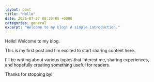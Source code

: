 ```yaml
---
layout: post
title: "Hello"
date: 2025-07-27 08:39:09 +0000
categories: general
excerpt: "Welcome to my blog! A simple introduction."
---
```


Hello! Welcome to my blog.

This is my first post and I'm excited to start sharing content here.

<!--more-->

I'll be writing about various topics that interest me, sharing experiences, and hopefully creating something useful for readers.

Thanks for stopping by!
